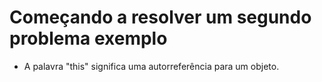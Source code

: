 # Começando a resolver um segundo problema exemplo

- A palavra "this" significa uma autorreferência para um objeto.
